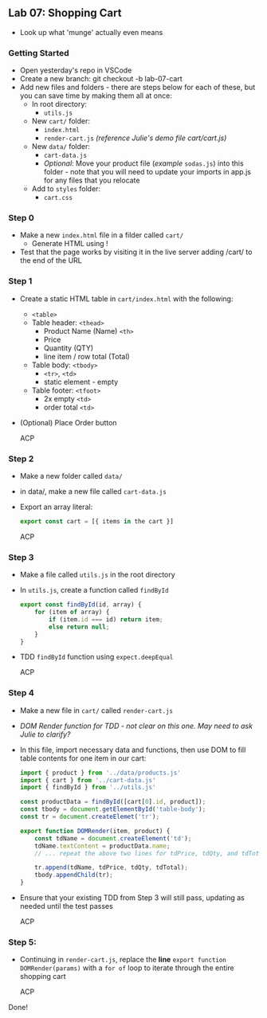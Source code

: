## Lab 07: Shopping Cart

* Look up what 'munge' actually even means

### Getting Started

* Open yesterday's repo in VSCode
* Create a new branch:
    git checkout -b lab-07-cart
* Add new files and folders - there are steps below for each of these, but you can save time by making them all at once:
    * In root directory:
        * `utils.js`
    * New `cart/` folder:
        * `index.html`
        * `render-cart.js` _(reference Julie's demo file cart/cart.js)_
    * New `data/` folder:
        * `cart-data.js`
        * _Optional_: Move your product file (_example_ `sodas.js`) into this folder - note that you will need to update your imports in app.js for any files that you relocate
    * Add to `styles` folder:
        * `cart.css`

### Step 0

* Make a new `index.html` file in a filder called `cart/`
    * Generate HTML using !
* Test that the page works by visiting it in the live server adding /cart/ to the end of the URL

### Step 1

* Create a static HTML table in `cart/index.html` with the following:
    * `<table>`
    * Table header: `<thead>`
        * Product Name (Name) `<th>`
        * Price
        * Quantity (QTY)
        * line item / row total (Total)
    * Table body: `<tbody>`
        * `<tr>`, `<td>`
        * static element - empty 
    * Table footer: `<tfoot>`
        * 2x empty `<td>`
        * order total `<td>`

* (Optional) Place Order button 

    ACP

### Step 2

* Make a new folder called `data/`
* in data/, make a new file called `cart-data.js`
* Export an array literal:
    ```js
    export const cart = [{ items in the cart }]
    ```

    ACP

### Step 3

* Make a file called `utils.js` in the root directory
* In `utils.js`, create a function called `findById`
    ```js
    export const findById(id, array) {
        for (item of array) {
            if (item.id === id) return item; 
            else return null; 
        }
    }
    ```

* TDD `findById` function using `expect.deepEqual`

    ACP

### Step 4

* Make a new file in `cart/` called `render-cart.js`
* _DOM Render function for TDD - not clear on this one. May need to ask Julie to clarify?_
* In this file, import necessary data and functions, then use DOM to fill table contents for one item in our cart:
    ```js
    import { product } from '../data/products.js'
    import { cart } from '../cart-data.js'
    import { findById } from '../utils.js'

    const productData = findById([cart[0].id, product]);
    const tbody = document.getElementById('table-body');
    const tr = document.createElemet('tr');

    export function DOMRender(item, product) {
        const tdName = document.createElement('td');
        tdName.textContent = productData.name;
        // ... repeat the above two lines for tdPrice, tdQty, and tdTotal, changing names and the data source file

        tr.append(tdName, tdPrice, tdQty, tdTotal);
        tbody.appendChild(tr);
    }
    ```
* Ensure that your existing TDD from Step 3 will still pass, updating as needed until the test passes 

    ACP

### Step 5: 

* Continuing in `render-cart.js`, replace the **line** `export function DOMRender(params)` with a `for of` loop to iterate through the entire shopping cart

    ACP

Done!
